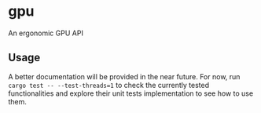 # gpu
An ergonomic GPU API

## Usage

A better documentation will be provided in the near future. For now, run
 `cargo test -- --test-threads=1` to check the currently tested functionalities
  and explore their unit tests implementation to see how to use them.
